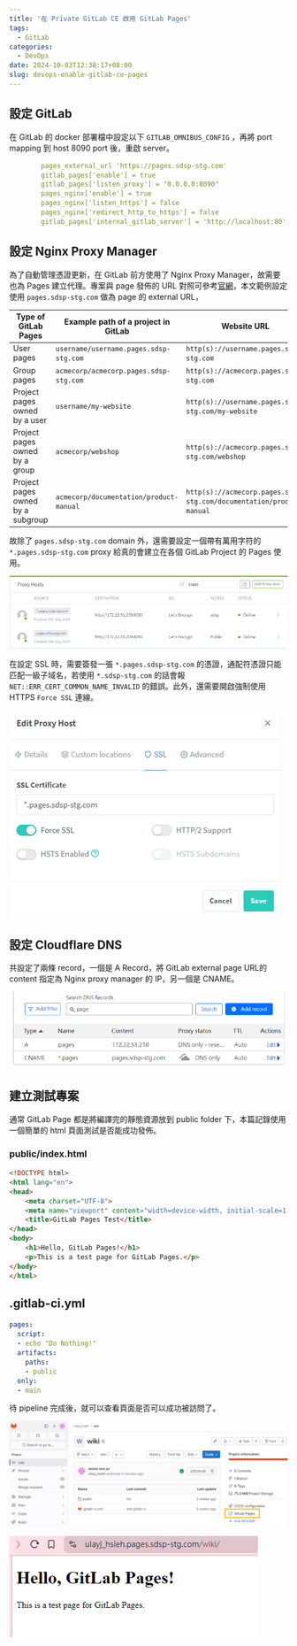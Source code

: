 ```yaml
---
title: '在 Private GitLab CE 啟用 GitLab Pages'
tags:
  - GitLab
categories:
  - DevOps
date: 2024-10-03T12:38:17+08:00
slug: devops-enable-gitlab-ce-pages
---
```


## 設定 GitLab

在 GitLab 的 docker 部署檔中設定以下 `GITLAB_OMNIBUS_CONFIG` ，再將 port mapping 到 host 8090 port 後，重啟 server。

```yaml
      	pages_external_url 'https://pages.sdsp-stg.com'
        gitlab_pages['enable'] = true
        gitlab_pages['listen_proxy'] = "0.0.0.0:8090"
        pages_nginx['enable'] = true
        pages_nginx['listen_https'] = false
        pages_nginx['redirect_http_to_https'] = false
        gitlab_pages['internal_gitlab_server'] = 'http://localhost:80'
```

## 設定 Nginx Proxy Manager

為了自動管理憑證更新，在 GitLab 前方使用了 Nginx Proxy Manager，故需要也為 Pages 建立代理。專案與 page 發佈的 URL 對照可參考[官網](https://docs.gitlab.com/ee/user/project/pages/getting_started_part_one.html)，本文範例設定使用 `pages.sdsp-stg.com` 做為 page 的 external URL，

| Type of GitLab Pages | Example path of a project in GitLab | Website URL |
| --- | --- | --- |
| User pages | `username/username.pages.sdsp-stg.com` | `http(s)://username.pages.sdsp-stg.com` |
| Group pages | `acmecorp/acmecorp.pages.sdsp-stg.com` | `http(s)://acmecorp.pages.sdsp-stg.com` |
| Project pages owned by a user | `username/my-website` | `http(s)://username.pages.sdsp-stg.com/my-website` |
| Project pages owned by a group | `acmecorp/webshop` | `http(s)://acmecorp.pages.sdsp-stg.com/webshop` |
| Project pages owned by a subgroup | `acmecorp/documentation/product-manual` | `http(s)://acmecorp.pages.sdsp-stg.com/documentation/product-manual` |

故除了 `pages.sdsp-stg.com` domain 外，還需要設定一個帶有萬用字符的 `*.pages.sdsp-stg.com` proxy 給真的會建立在各個 GitLab Project 的 Pages 使用。

![](npm.png)

在設定 SSL 時，需要簽發一張 `*.pages.sdsp-stg.com` 的憑證，通配符憑證只能匹配一級子域名，若使用 `*.sdsp-stg.com` 的話會報 `NET::ERR_CERT_COMMON_NAME_INVALID` 的錯誤。此外，還需要開啟強制使用 HTTPS `Force SSL` 連線。

![](npmSSL.png)


## 設定 Cloudflare DNS

共設定了兩條 record，一個是 A Record，將 GitLab external page URL的 content 指定為 Nginx proxy manager 的 IP，另一個是 CNAME。

![](cloudflare.png)

## 建立測試專案

通常 GitLab Page 都是將編譯完的靜態資源放到 public folder 下，本篇記錄使用一個簡單的 html 頁面測試是否能成功發佈。

### public/index.html

```html
<!DOCTYPE html>
<html lang="en">
<head>
    <meta charset="UTF-8">
    <meta name="viewport" content="width=device-width, initial-scale=1.0">
    <title>GitLab Pages Test</title>
</head>
<body>
    <h1>Hello, GitLab Pages!</h1>
    <p>This is a test page for GitLab Pages.</p>
</body>
</html>
```

## .gitlab-ci.yml

```yaml
pages:
  script:
  - echo "Do Nothing!"
  artifacts:
    paths:
    - public
  only:
  - main
```

待 pipeline 完成後，就可以查看頁面是否可以成功被訪問了。

![](result.png)


![](result1.png)